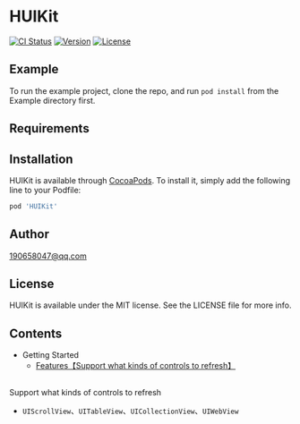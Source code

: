 # HUIKit

[![CI Status](http://img.shields.io/travis/190658047@qq.com/HUIKit.svg?style=flat)](https://travis-ci.org/190658047@qq.com/HUIKit)
[![Version](https://img.shields.io/cocoapods/v/HUIKit.svg?style=flat)](http://cocoapods.org/pods/HUIKit)
[![License](https://img.shields.io/cocoapods/l/HUIKit.svg?style=flat)](http://cocoapods.org/pods/HUIKit)

## Example

To run the example project, clone the repo, and run `pod install` from the Example directory first.

## Requirements

## Installation

HUIKit is available through [CocoaPods](http://cocoapods.org). To install
it, simply add the following line to your Podfile:

```ruby
pod 'HUIKit'
```

## Author

190658047@qq.com

## License

HUIKit is available under the MIT license. See the LICENSE file for more info.

## Contents
* Getting Started
    * [Features【Support what kinds of controls to refresh】](#Support_what_kinds_of_controls_to_refresh)


## 
<a id="Support_what_kinds_of_controls_to_refresh"></a>Support what kinds of controls to refresh
* `UIScrollView`、`UITableView`、`UICollectionView`、`UIWebView`
